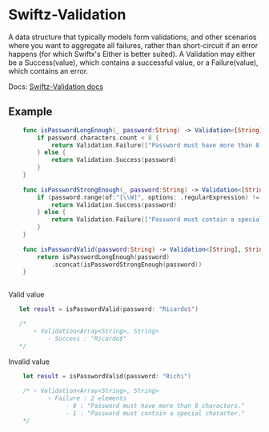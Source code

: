 # Swiftz-Validation

A data structure that typically models form validations, and other scenarios where you want to aggregate all failures, rather than short-circuit if an error happens (for which Swiftx's Either is better suited).
A Validation may either be a Success(value), which contains a successful value, or a Failure(value), which contains an error.

Docs: [Swiftz-Validation docs](https://medium.com/@PallasR/functional-data-validation-in-swift-2cf2c28d55cd)

## Example

```swift
    func isPasswordLongEnough(_ password:String) -> Validation<[String], String> {
        if password.characters.count < 8 {
            return Validation.Failure(["Password must have more than 8 characters."])
        } else {
            return Validation.Success(password)
        }
    }
    
    func isPasswordStrongEnough(_ password:String) -> Validation<[String], String> {
        if (password.range(of:"[\\W]", options: .regularExpression) != nil){
            return Validation.Success(password)
        } else {
            return Validation.Failure(["Password must contain a special character."])
        }
    }
    
    func isPasswordValid(password:String) -> Validation<[String], String> {    
        return isPasswordLongEnough(password)
            .sconcat(isPasswordStrongEnough(password))
    }
    
```
Valid value

```swift
   let result = isPasswordValid(password: "Ricardo$")

   /*
       ▿ Validation<Array<String>, String>
           - Success : "Ricardo$"
   */
```

Invalid value
```swift
    let result = isPasswordValid(password: "Richi")
    
    /* ▿ Validation<Array<String>, String>
           ▿ Failure : 2 elements
                - 0 : "Password must have more than 8 characters."
                - 1 : "Password must contain a special character."
    */

```
